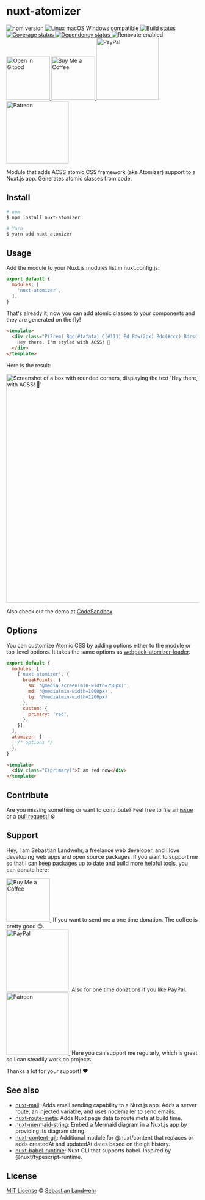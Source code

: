 <!-- TITLE/ -->
# nuxt-atomizer
<!-- /TITLE -->

<!-- BADGES/ -->
  <p>
    <a href="https://npmjs.org/package/nuxt-atomizer">
      <img
        src="https://img.shields.io/npm/v/nuxt-atomizer.svg"
        alt="npm version"
      >
    </a><img src="https://img.shields.io/badge/os-linux%20%7C%C2%A0macos%20%7C%C2%A0windows-blue" alt="Linux macOS Windows compatible"><a href="https://github.com/dword-design/nuxt-atomizer/actions">
      <img
        src="https://github.com/dword-design/nuxt-atomizer/workflows/build/badge.svg"
        alt="Build status"
      >
    </a><a href="https://codecov.io/gh/dword-design/nuxt-atomizer">
      <img
        src="https://codecov.io/gh/dword-design/nuxt-atomizer/branch/master/graph/badge.svg"
        alt="Coverage status"
      >
    </a><a href="https://david-dm.org/dword-design/nuxt-atomizer">
      <img src="https://img.shields.io/david/dword-design/nuxt-atomizer" alt="Dependency status">
    </a><img src="https://img.shields.io/badge/renovate-enabled-brightgreen" alt="Renovate enabled"><br/><a href="https://gitpod.io/#https://github.com/dword-design/nuxt-atomizer">
      <img
        src="https://gitpod.io/button/open-in-gitpod.svg"
        alt="Open in Gitpod"
        width="114"
      >
    </a><a href="https://www.buymeacoffee.com/dword">
      <img
        src="https://www.buymeacoffee.com/assets/img/guidelines/download-assets-sm-2.svg"
        alt="Buy Me a Coffee"
        width="114"
      >
    </a><a href="https://paypal.me/SebastianLandwehr">
      <img
        src="https://sebastianlandwehr.com/images/paypal.svg"
        alt="PayPal"
        width="163"
      >
    </a><a href="https://www.patreon.com/dworddesign">
      <img
        src="https://sebastianlandwehr.com/images/patreon.svg"
        alt="Patreon"
        width="163"
      >
    </a>
</p>
<!-- /BADGES -->

<!-- DESCRIPTION/ -->
Module that adds ACSS atomic CSS framework (aka Atomizer) support to a Nuxt.js app. Generates atomic classes from code.
<!-- /DESCRIPTION -->

<!-- INSTALL/ -->
## Install

```bash
# npm
$ npm install nuxt-atomizer

# Yarn
$ yarn add nuxt-atomizer
```
<!-- /INSTALL -->

## Usage

Add the module to your Nuxt.js modules list in nuxt.config.js:

```js
export default {
  modules: [
    'nuxt-atomizer',
  ],
}
```

That's already it, now you can add atomic classes to your components and they are generated on the fly!

```html
<template>
  <div class="P(2rem) Bgc(#fafafa) C(#111) Bd Bdw(2px) Bdc(#ccc) Bdrs(.5rem) Ff(ss)">
    Hey there, I'm styled with ACSS! 🙌
  </div>
</template>
```

Here is the result:

<img alt="Screenshot of a box with rounded corners, displaying the text 'Hey there, I'm styled with ACSS! 🙌'" src="https://github.com/dword-design/nuxt-atomizer/blob/master/doc/screenshot.jpg" width="600">

Also check out the demo at [CodeSandbox](https://codesandbox.io/s/demo-nuxt-atomizer-k8cky).

## Options

You can customize Atomic CSS by adding options either to the module or top-level options. It takes the same options as [webpack-atomizer-loader](https://github.com/acss-io/webpack-atomizer-loader#atomic-css-configuration).

```js
export default {
  modules: [
    ['nuxt-atomizer', {
      breakPoints: {
        sm: '@media screen(min-width=750px)',
        md: '@media(min-width=1000px)',
        lg: '@media(min-width=1200px)'
      },
      custom: {
        primary: 'red',
      },
    }],
  ],
  atomizer: {
    /* options */
  },
}
```

```html
<template>
  <div class="C(primary)">I am red now</div>
</template>
```

<!-- LICENSE/ -->
## Contribute

Are you missing something or want to contribute? Feel free to file an [issue](https://github.com/dword-design/nuxt-atomizer/issues) or a [pull request](https://github.com/dword-design/nuxt-atomizer/pulls)! ⚙️

## Support

Hey, I am Sebastian Landwehr, a freelance web developer, and I love developing web apps and open source packages. If you want to support me so that I can keep packages up to date and build more helpful tools, you can donate here:

<p>
  <a href="https://www.buymeacoffee.com/dword">
    <img
      src="https://www.buymeacoffee.com/assets/img/guidelines/download-assets-sm-2.svg"
      alt="Buy Me a Coffee"
      width="114"
    >
  </a>&nbsp;If you want to send me a one time donation. The coffee is pretty good 😊.<br/>
  <a href="https://paypal.me/SebastianLandwehr">
    <img
      src="https://sebastianlandwehr.com/images/paypal.svg"
      alt="PayPal"
      width="163"
    >
  </a>&nbsp;Also for one time donations if you like PayPal.<br/>
  <a href="https://www.patreon.com/dworddesign">
    <img
      src="https://sebastianlandwehr.com/images/patreon.svg"
      alt="Patreon"
      width="163"
    >
  </a>&nbsp;Here you can support me regularly, which is great so I can steadily work on projects.
</p>

Thanks a lot for your support! ❤️

## See also

* [nuxt-mail](https://github.com/dword-design/nuxt-mail): Adds email sending capability to a Nuxt.js app. Adds a server route, an injected variable, and uses nodemailer to send emails.
* [nuxt-route-meta](https://github.com/dword-design/nuxt-route-meta): Adds Nuxt page data to route meta at build time.
* [nuxt-mermaid-string](https://github.com/dword-design/nuxt-mermaid-string): Embed a Mermaid diagram in a Nuxt.js app by providing its diagram string.
* [nuxt-content-git](https://github.com/dword-design/nuxt-content-git): Additional module for @nuxt/content that replaces or adds createdAt and updatedAt dates based on the git history.
* [nuxt-babel-runtime](https://github.com/dword-design/nuxt-babel-runtime): Nuxt CLI that supports babel. Inspired by @nuxt/typescript-runtime.

## License

[MIT License](https://opensource.org/license/mit/) © [Sebastian Landwehr](https://sebastianlandwehr.com)
<!-- /LICENSE -->
